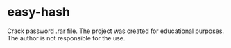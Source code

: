 # easy-hash
Crack password .rar file. The project was created for educational purposes. The author is not responsible for the use.
